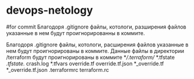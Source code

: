 # devops-netology
#for commit
Благодоря .gitignore файлы, котологи, разширения файлов указанные в нем будут проигнорированны в коммите.

Благодоря .gitignore файлы, котологи, расширения файлов указанные в нем будут проигнорированы в коммите.
Данные файлы в директории /terraform будут проигнорированы в коммите
**/.terraform/*
*.tfstate
*.tfstate.*
crash.log
*.tfvars
override.tf
override.tf.json
*_override.tf
*_override.tf.json
.terraformrc
terraform.rc


